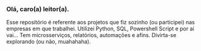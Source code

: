 ### Olá, caro(a) leitor(a).
Esse repositório é referente aos projetos que fiz sozinho (ou participei) nas empresas em que trabalhei. Utilizei Python, SQL, Powershell Script e por aí vai...
Tem microsserviços, relatórios, automações e afins. Divirta-se explorando (ou não, muahahaha).
